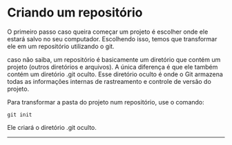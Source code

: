 # Criando um repositório

O primeiro passo caso queira começar um projeto é escolher onde ele estará salvo no seu computador. Escolhendo isso, temos que transformar ele em um repositório utilizando o git.

caso não saiba, um repositório é basicamente um diretório que contém um projeto (outros diretórios e arquivos). A única diferença é que ele também contém um diretório .git oculto. Esse diretório oculto é onde o Git armazena todas as informações internas de rastreamento e controle de versão do projeto.

Para transformar a pasta do projeto num repositório, use o comando:

```
git init
``` 

Ele criará o diretório .git oculto.

---

